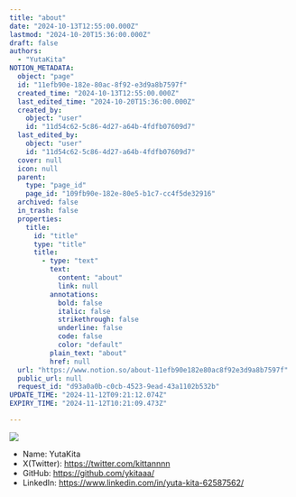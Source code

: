 ```yaml
---
title: "about"
date: "2024-10-13T12:55:00.000Z"
lastmod: "2024-10-20T15:36:00.000Z"
draft: false
authors:
  - "YutaKita"
NOTION_METADATA:
  object: "page"
  id: "11efb90e-182e-80ac-8f92-e3d9a8b7597f"
  created_time: "2024-10-13T12:55:00.000Z"
  last_edited_time: "2024-10-20T15:36:00.000Z"
  created_by:
    object: "user"
    id: "11d54c62-5c86-4d27-a64b-4fdfb07609d7"
  last_edited_by:
    object: "user"
    id: "11d54c62-5c86-4d27-a64b-4fdfb07609d7"
  cover: null
  icon: null
  parent:
    type: "page_id"
    page_id: "109fb90e-182e-80e5-b1c7-cc4f5de32916"
  archived: false
  in_trash: false
  properties:
    title:
      id: "title"
      type: "title"
      title:
        - type: "text"
          text:
            content: "about"
            link: null
          annotations:
            bold: false
            italic: false
            strikethrough: false
            underline: false
            code: false
            color: "default"
          plain_text: "about"
          href: null
  url: "https://www.notion.so/about-11efb90e182e80ac8f92e3d9a8b7597f"
  public_url: null
  request_id: "d93a0a0b-c0cb-4523-9ead-43a1102b532b"
UPDATE_TIME: "2024-11-12T09:21:12.074Z"
EXPIRY_TIME: "2024-11-12T10:21:09.473Z"

---
```



![](https://prod-files-secure.s3.us-west-2.amazonaws.com/8763eeab-7a84-4eae-9d05-fda3364b0d6d/4eb616b3-a81c-4ced-877b-fe404e1a6ebe/39423102.jpg?X-Amz-Algorithm=AWS4-HMAC-SHA256&X-Amz-Content-Sha256=UNSIGNED-PAYLOAD&X-Amz-Credential=AKIAT73L2G45GO43JXI4%2F20241112%2Fus-west-2%2Fs3%2Faws4_request&X-Amz-Date=20241112T092109Z&X-Amz-Expires=3600&X-Amz-Signature=8a039e62b06dd9f5d4f870a066045aba3a7228a2c9397931ee3ba84093c14c2a&X-Amz-SignedHeaders=host&x-id=GetObject)

- Name: YutaKita
- X(Twitter): https://twitter.com/kittannnn
- GitHub: https://github.com/ykitaaa/
- LinkedIn: https://www.linkedin.com/in/yuta-kita-62587562/
